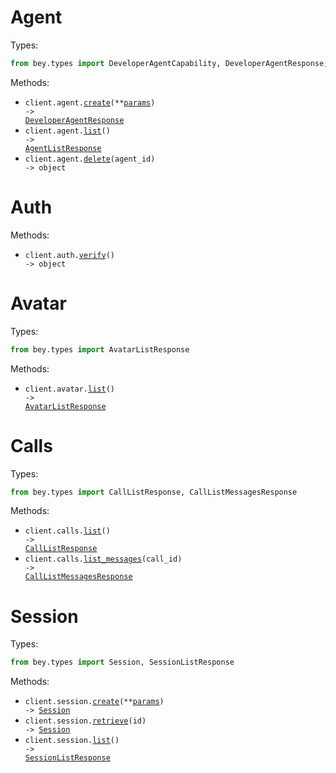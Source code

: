 # Agent

Types:

```python
from bey.types import DeveloperAgentCapability, DeveloperAgentResponse, AgentListResponse
```

Methods:

- <code title="post /v1/agent">client.agent.<a href="./src/bey/resources/agent.py">create</a>(\*\*<a href="src/bey/types/agent_create_params.py">params</a>) -> <a href="./src/bey/types/developer_agent_response.py">DeveloperAgentResponse</a></code>
- <code title="get /v1/agent">client.agent.<a href="./src/bey/resources/agent.py">list</a>() -> <a href="./src/bey/types/agent_list_response.py">AgentListResponse</a></code>
- <code title="delete /v1/agent/{agent_id}">client.agent.<a href="./src/bey/resources/agent.py">delete</a>(agent_id) -> object</code>

# Auth

Methods:

- <code title="get /v1/auth/verify">client.auth.<a href="./src/bey/resources/auth.py">verify</a>() -> object</code>

# Avatar

Types:

```python
from bey.types import AvatarListResponse
```

Methods:

- <code title="get /v1/avatar">client.avatar.<a href="./src/bey/resources/avatar.py">list</a>() -> <a href="./src/bey/types/avatar_list_response.py">AvatarListResponse</a></code>

# Calls

Types:

```python
from bey.types import CallListResponse, CallListMessagesResponse
```

Methods:

- <code title="get /v1/calls">client.calls.<a href="./src/bey/resources/calls.py">list</a>() -> <a href="./src/bey/types/call_list_response.py">CallListResponse</a></code>
- <code title="get /v1/calls/{call_id}/messages">client.calls.<a href="./src/bey/resources/calls.py">list_messages</a>(call_id) -> <a href="./src/bey/types/call_list_messages_response.py">CallListMessagesResponse</a></code>

# Session

Types:

```python
from bey.types import Session, SessionListResponse
```

Methods:

- <code title="post /v1/session">client.session.<a href="./src/bey/resources/session.py">create</a>(\*\*<a href="src/bey/types/session_create_params.py">params</a>) -> <a href="./src/bey/types/session.py">Session</a></code>
- <code title="get /v1/session/{id}">client.session.<a href="./src/bey/resources/session.py">retrieve</a>(id) -> <a href="./src/bey/types/session.py">Session</a></code>
- <code title="get /v1/session">client.session.<a href="./src/bey/resources/session.py">list</a>() -> <a href="./src/bey/types/session_list_response.py">SessionListResponse</a></code>
